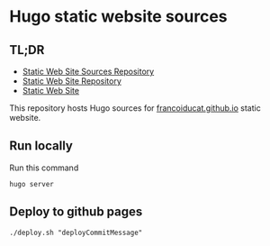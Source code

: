 # Hugo static website sources

## TL;DR

- [Static Web Site Sources Repository](https://github.com/francoiducat/francoiducat.github.io.sources)
- [Static Web Site Repository](https://github.com/francoiducat/francoiducat.github.io)
- [Static Web Site](https://francoiducat.github.io)

This repository hosts Hugo sources for [francoiducat.github.io](francoiducat.github.io) static website.

## Run locally

Run this command

```
hugo server
```

## Deploy to github pages

```
./deploy.sh "deployCommitMessage"
```

